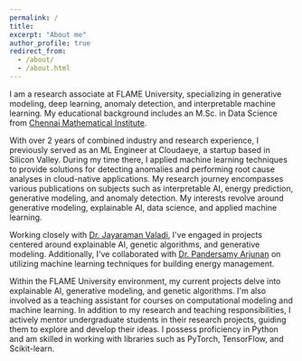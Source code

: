 ```yaml
---
permalink: /
title:
excerpt: "About me"
author_profile: true
redirect_from: 
  - /about/
  - /about.html
---
```





I am a research associate at FLAME University, specializing in generative modeling, deep learning, anomaly detection, and interpretable machine learning. My educational background includes an M.Sc. in Data Science from  [Chennai Mathematical Institute](https://www.cmi.ac.in/).

With over 2 years of combined industry and research experience, I previously served as an ML Engineer at Cloudaeye, a startup based in Silicon Valley. During my time there, I applied machine learning techniques to provide solutions for detecting anomalies and performing root cause analyses in cloud-native applications. My research journey encompasses various publications on subjects such as interpretable AI, energy prediction, generative modeling, and anomaly detection. My interests revolve around generative modeling, explainable AI, data science, and applied machine learning.

Working closely with  [Dr. Jayaraman Valadi](https://www.flame.edu.in/faculty/jayaraman-v-k), I've engaged in projects centered around explainable AI, genetic algorithms, and generative modeling. Additionally, I've collaborated with [Dr. Pandersamy Arjunan](https://www.samy101.com/) on utilizing machine learning techniques for building energy management.

Within the FLAME University environment, my current projects delve into explainable AI, generative modeling, and genetic algorithms. I'm also involved as a teaching assistant for courses on computational modeling and machine learning. In addition to my research and teaching responsibilities, I actively mentor undergraduate students in their research projects, guiding them to explore and develop their ideas. I possess proficiency in Python and am skilled in working with libraries such as PyTorch, TensorFlow, and Scikit-learn.